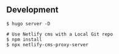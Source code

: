 ## Development

```shell
$ hugo server -D

# Use Netlify cms with a Local Git repo
$ npm install
$ npx netlify-cms-proxy-server
```

